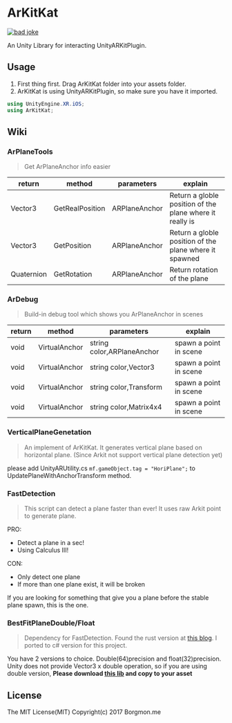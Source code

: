 # ArKitKat 

[![bad joke](https://img.shields.io/badge/why%20everybody%20likes%20badge-because%20it's%20cool-brightgreen.svg)](http://borgmon.me)

An Unity Library for interacting UnityARKitPlugin.

## Usage
1. First thing first. Drag ArKitKat folder into your assets folder.
2. ArKitKat is using UnityARKitPlugin, so make sure you have it imported.

```C#
using UnityEngine.XR.iOS;
using ArKitKat;
```

## Wiki

### ArPlaneTools
> Get ArPlaneAnchor info easier

|return|method|parameters|explain
|---|---|---|---|
|Vector3|GetRealPosition|ARPlaneAnchor|Return a globle position of the plane where it really is|
|Vector3|GetPosition|ARPlaneAnchor|Return a globle position of the plane where it spawned|
|Quaternion|GetRotation|ARPlaneAnchor|Return rotation of the plane

### ArDebug
> Build-in debug tool which shows you ArPlaneAnchor in scenes

|return|method|parameters|explain
|---|---|---|---|
|void|VirtualAnchor|string color,ARPlaneAnchor|spawn a point in scene |
|void|VirtualAnchor|string color,Vector3|spawn a point in scene |
|void|VirtualAnchor|string color,Transform|spawn a point in scene |
|void|VirtualAnchor|string color,Matrix4x4|spawn a point in scene |

### VerticalPlaneGenetation
> An implement of ArKitKat. It generates vertical plane based on horizontal plane.
> (Since Arkit not support vertical plane detection yet)

please add UnityARUtility.cs `mf.gameObject.tag = "HoriPlane";` to UpdatePlaneWithAnchorTransform method.

### FastDetection
> This script can detect a plane faster than ever! It uses raw Arkit point to generate plane.

PRO:
- Detect a plane in a sec!
- Using Calculus III!

CON:
- Only detect one plane
- If more than one plane exist, it will be broken

If you are looking for something that give you a plane before the stable plane spawn, this is the one. 

### BestFitPlaneDouble/Float
> Dependency for FastDetection. Found the rust version at [this blog](http://www.ilikebigbits.com/blog/2017/9/24/fitting-a-plane-to-noisy-points-in-3d). I ported to c# version for this project.

You have 2 versions to choice. Double(64)precision and float(32)precision.
Unity does not provide Vector3 x double operation, so if you are using double version,
**Please download [this lib](https://github.com/sldsmkd/vector3d) and copy to your asset**

## License

The MIT License(MIT)
Copyright(c) 2017 Borgmon.me

